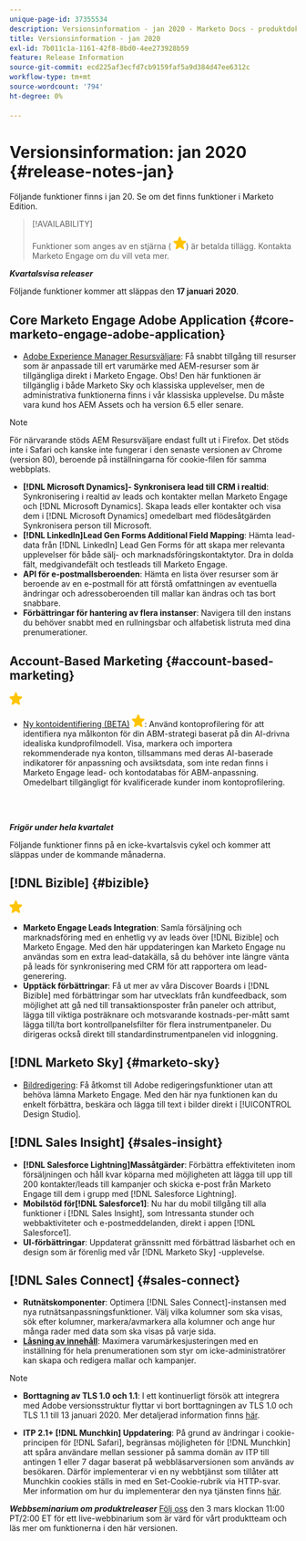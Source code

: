 ```yaml
---
unique-page-id: 37355534
description: Versionsinformation - jan 2020 - Marketo Docs - produktdokumentation
title: Versionsinformation - jan 2020
exl-id: 7b011c1a-1161-42f8-8bd0-4ee273928b59
feature: Release Information
source-git-commit: ecd225af3ecfd7cb9159faf5a9d384d47ee6312c
workflow-type: tm+mt
source-wordcount: '794'
ht-degree: 0%

---
```


# Versionsinformation: jan 2020 {#release-notes-jan}

Följande funktioner finns i jan 20. Se om det finns funktioner i Marketo Edition.

>[!AVAILABILITY]
>
>Funktioner som anges av en stjärna ( ![(stjärna)](assets/yellow-star.png)) är betalda tillägg. Kontakta Marketo Engage om du vill veta mer.

**_Kvartalsvisa releaser_**

Följande funktioner kommer att släppas den **17 januari 2020**.

## Core Marketo Engage Adobe Application {#core-marketo-engage-adobe-application}

* [Adobe Experience Manager Resursväljare](/help/marketo/product-docs/adobe-experience-cloud-integrations/importing-assets-with-adobe-experience-manager.md): Få snabbt tillgång till resurser som är anpassade till ert varumärke med AEM-resurser som är tillgängliga direkt i Marketo Engage. Obs! Den här funktionen är tillgänglig i både Marketo Sky och klassiska upplevelser, men de administrativa funktionerna finns i vår klassiska upplevelse. Du måste vara kund hos AEM Assets och ha version 6.5 eller senare.

>[!NOTE]
>
>För närvarande stöds AEM Resursväljare endast fullt ut i Firefox. Det stöds inte i Safari och kanske inte fungerar i den senaste versionen av Chrome (version 80), beroende på inställningarna för cookie-filen för samma webbplats.

* **[!DNL Microsoft Dynamics]- Synkronisera lead till CRM i realtid**: Synkronisering i realtid av leads och kontakter mellan Marketo Engage och [!DNL Microsoft Dynamics]. Skapa leads eller kontakter och visa dem i [!DNL Microsoft Dynamics] omedelbart med flödesåtgärden Synkronisera person till Microsoft.
* **[!DNL LinkedIn]Lead Gen Forms Additional Field Mapping**: Hämta lead-data från [!DNL LinkedIn] Lead Gen Forms för att skapa mer relevanta upplevelser för både sälj- och marknadsföringskontaktytor. Dra in dolda fält, medgivandefält och testleads till Marketo Engage.
* **API för e-postmallsberoenden**: Hämta en lista över resurser som är beroende av en e-postmall för att förstå omfattningen av eventuella ändringar och adressoberoenden till mallar kan ändras och tas bort snabbare.
* **Förbättringar för hantering av flera instanser**: Navigera till den instans du behöver snabbt med en rullningsbar och alfabetisk listruta med dina prenumerationer.

## Account-Based Marketing {#account-based-marketing}

![(stjärna)](assets/yellow-star.png)

* [Ny kontoidentifiering (BETA)](https://docs.marketo.com/x/WQA6Ag) ![(stjärna)](assets/yellow-star.png): Använd kontoprofilering för att identifiera nya målkonton för din ABM-strategi baserat på din AI-drivna idealiska kundprofilmodell. Visa, markera och importera rekommenderade nya konton, tillsammans med deras AI-baserade indikatorer för anpassning och avsiktsdata, som inte redan finns i Marketo Engage lead- och kontodatabas för ABM-anpassning. Omedelbart tillgängligt för kvalificerade kunder inom kontoprofilering.

<br> 

**_Frigör under hela kvartalet_**

Följande funktioner finns på en icke-kvartalsvis cykel och kommer att släppas under de kommande månaderna.

## [!DNL Bizible] {#bizible}

![(stjärna)](assets/yellow-star.png)

* **Marketo Engage Leads Integration**: Samla försäljning och marknadsföring med en enhetlig vy av leads över [!DNL Bizible] och Marketo Engage. Med den här uppdateringen kan Marketo Engage nu användas som en extra lead-datakälla, så du behöver inte längre vänta på leads för synkronisering med CRM för att rapportera om lead-generering.
* **Upptäck förbättringar**: Få ut mer av våra Discover Boards i [!DNL Bizible] med förbättringar som har utvecklats från kundfeedback, som möjlighet att gå ned till transaktionsposter från paneler och attribut, lägga till viktiga posträknare och motsvarande kostnads-per-mått samt lägga till/ta bort kontrollpanelsfilter för flera instrumentpaneler. Du dirigeras också direkt till standardinstrumentpanelen vid inloggning.

## [!DNL Marketo Sky] {#marketo-sky}

* [Bildredigering](https://experienceleague.adobe.com/docs/marketo/sky/design-studio/marketo-image-editor.html?lang=sv-SE#design-studio): Få åtkomst till Adobe redigeringsfunktioner utan att behöva lämna Marketo Engage. Med den här nya funktionen kan du enkelt förbättra, beskära och lägga till text i bilder direkt i [!UICONTROL Design Studio].

## [!DNL Sales Insight] {#sales-insight}

* **[!DNL Salesforce Lightning]Massåtgärder**: Förbättra effektiviteten inom försäljningen och håll kvar köparna med möjligheten att lägga till upp till 200 kontakter/leads till kampanjer och skicka e-post från Marketo Engage till dem i grupp med [!DNL Salesforce Lightning].
* **Mobilstöd för[!DNL Salesforce1]**: Nu har du mobil tillgång till alla funktioner i [!DNL Sales Insight], som Intressanta stunder och webbaktiviteter och e-postmeddelanden, direkt i appen [!DNL Salesforce1].
* **UI-förbättringar**: Uppdaterat gränssnitt med förbättrad läsbarhet och en design som är förenlig med vår [!DNL Marketo Sky] -upplevelse.

## [!DNL Sales Connect] {#sales-connect}

* **Rutnätskomponenter**: Optimera [!DNL Sales Connect]-instansen med nya rutnätsanpassningsfunktioner. Välj vilka kolumner som ska visas, sök efter kolumner, markera/avmarkera alla kolumner och ange hur många rader med data som ska visas på varje sida.
* **[Låsning av innehåll](/help/marketo/product-docs/marketo-sales-connect/admin/content-lockdown.md)**: Maximera varumärkesjusteringen med en inställning för hela prenumerationen som styr om icke-administratörer kan skapa och redigera mallar och kampanjer.

>[!NOTE]
>
>* **Borttagning av TLS 1.0 och 1.1**: I ett kontinuerligt försök att integrera med Adobe versionsstruktur flyttar vi bort borttagningen av TLS 1.0 och TLS 1.1 till 13 januari 2020. Mer detaljerad information finns [här](https://nation.marketo.com/docs/DOC-7059-tls-10-11-deprecation-faq).
>
>* **ITP 2.1+ [!DNL Munchkin] Uppdatering**: På grund av ändringar i cookie-principen för [!DNL Safari], begränsas möjligheten för [!DNL Munchkin] att spåra användare mellan sessioner på samma domän av ITP till antingen 1 eller 7 dagar baserat på webbläsarversionen som används av besökaren. Därför implementerar vi en ny webbtjänst som tillåter att Munchkin cookies ställs in med en Set-Cookie-rubrik via HTTP-svar. Mer information om hur du implementerar den nya tjänsten finns [här](https://nation.marketo.com/docs/DOC-7351).

**_Webbseminarium om produktreleaser_** [Följ oss](https://engage.marketo.com/Jan_Feb_20_Release_Webinar_Registration.html) den 3 mars klockan 11:00 PT/2:00 ET för ett live-webbinarium som är värd för vårt produktteam och läs mer om funktionerna i den här versionen.
